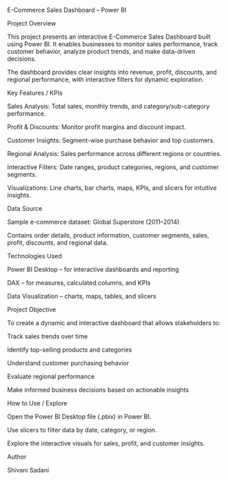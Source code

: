 E-Commerce Sales Dashboard – Power BI

Project Overview

This project presents an interactive E-Commerce Sales Dashboard built using Power BI. It enables businesses to monitor sales performance, track customer behavior, analyze product trends, and make data-driven decisions.

The dashboard provides clear insights into revenue, profit, discounts, and regional performance, with interactive filters for dynamic exploration.

Key Features / KPIs

Sales Analysis: Total sales, monthly trends, and category/sub-category performance.

Profit & Discounts: Monitor profit margins and discount impact.

Customer Insights: Segment-wise purchase behavior and top customers.

Regional Analysis: Sales performance across different regions or countries.

Interactive Filters: Date ranges, product categories, regions, and customer segments.

Visualizations: Line charts, bar charts, maps, KPIs, and slicers for intuitive insights.

Data Source

Sample e-commerce dataset: Global Superstore (2011–2014)

Contains order details, product information, customer segments, sales, profit, discounts, and regional data.

Technologies Used

Power BI Desktop – for interactive dashboards and reporting

DAX – for measures, calculated columns, and KPIs

Data Visualization – charts, maps, tables, and slicers

Project Objective

To create a dynamic and interactive dashboard that allows stakeholders to:

Track sales trends over time

Identify top-selling products and categories

Understand customer purchasing behavior

Evaluate regional performance

Make informed business decisions based on actionable insights






How to Use / Explore

Open the Power BI Desktop file (.pbix) in Power BI.

Use slicers to filter data by date, category, or region.

Explore the interactive visuals for sales, profit, and customer insights.

Author

Shivani Sadani
